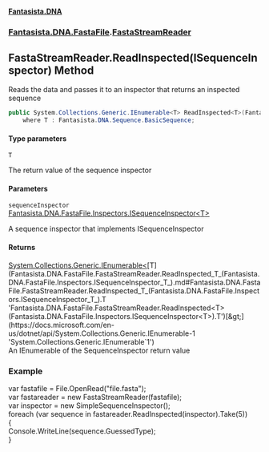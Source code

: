 #### [Fantasista.DNA](index.md 'index')
### [Fantasista.DNA.FastaFile](Fantasista.DNA.FastaFile.md 'Fantasista.DNA.FastaFile').[FastaStreamReader](Fantasista.DNA.FastaFile.FastaStreamReader.md 'Fantasista.DNA.FastaFile.FastaStreamReader')

## FastaStreamReader.ReadInspected<T>(ISequenceInspector<T>) Method

Reads the data and passes it to an inspector that returns an inspected sequence

```csharp
public System.Collections.Generic.IEnumerable<T> ReadInspected<T>(Fantasista.DNA.FastaFile.Inspectors.ISequenceInspector<T> sequenceInspector)
    where T : Fantasista.DNA.Sequence.BasicSequence;
```
#### Type parameters

<a name='Fantasista.DNA.FastaFile.FastaStreamReader.ReadInspected_T_(Fantasista.DNA.FastaFile.Inspectors.ISequenceInspector_T_).T'></a>

`T`

The return value of the sequence inspector
#### Parameters

<a name='Fantasista.DNA.FastaFile.FastaStreamReader.ReadInspected_T_(Fantasista.DNA.FastaFile.Inspectors.ISequenceInspector_T_).sequenceInspector'></a>

`sequenceInspector` [Fantasista.DNA.FastaFile.Inspectors.ISequenceInspector&lt;](Fantasista.DNA.FastaFile.Inspectors.ISequenceInspector_T_.md 'Fantasista.DNA.FastaFile.Inspectors.ISequenceInspector<T>')[T](Fantasista.DNA.FastaFile.FastaStreamReader.ReadInspected_T_(Fantasista.DNA.FastaFile.Inspectors.ISequenceInspector_T_).md#Fantasista.DNA.FastaFile.FastaStreamReader.ReadInspected_T_(Fantasista.DNA.FastaFile.Inspectors.ISequenceInspector_T_).T 'Fantasista.DNA.FastaFile.FastaStreamReader.ReadInspected<T>(Fantasista.DNA.FastaFile.Inspectors.ISequenceInspector<T>).T')[&gt;](Fantasista.DNA.FastaFile.Inspectors.ISequenceInspector_T_.md 'Fantasista.DNA.FastaFile.Inspectors.ISequenceInspector<T>')

A sequence inspector that implements ISequenceInspector

#### Returns
[System.Collections.Generic.IEnumerable&lt;](https://docs.microsoft.com/en-us/dotnet/api/System.Collections.Generic.IEnumerable-1 'System.Collections.Generic.IEnumerable`1')[T](Fantasista.DNA.FastaFile.FastaStreamReader.ReadInspected_T_(Fantasista.DNA.FastaFile.Inspectors.ISequenceInspector_T_).md#Fantasista.DNA.FastaFile.FastaStreamReader.ReadInspected_T_(Fantasista.DNA.FastaFile.Inspectors.ISequenceInspector_T_).T 'Fantasista.DNA.FastaFile.FastaStreamReader.ReadInspected<T>(Fantasista.DNA.FastaFile.Inspectors.ISequenceInspector<T>).T')[&gt;](https://docs.microsoft.com/en-us/dotnet/api/System.Collections.Generic.IEnumerable-1 'System.Collections.Generic.IEnumerable`1')  
An IEnumerable of the SequenceInspector return value

### Example
var fastafile = File.OpenRead("file.fasta");  
var fastareader = new FastaStreamReader(fastafile);  
var inspector = new SimpleSequenceInspector();  
foreach (var sequence in fastareader.ReadInspected(inspector).Take(5))  
{  
       Console.WriteLine(sequence.GuessedType);  
}